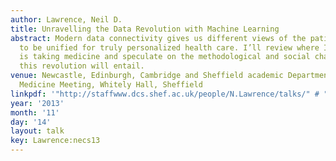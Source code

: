 ```yaml
---
author: Lawrence, Neil D.
title: Unravelling the Data Revolution with Machine Learning
abstract: Modern data connectivity gives us different views of the patient which need
  to be unified for truly personalized health care. I’ll review where I think this
  is taking medicine and speculate on the methodological and social challenges that
  this revolution will entail.
venue: Newcastle, Edinburgh, Cambridge and Sheffield academic Departments of Respiratory
  Medicine Meeting, Whitely Hall, Sheffield
linkpdf: '"http://staffwww.dcs.shef.ac.uk/people/N.Lawrence/talks/" # "unravelling_necs13.pdf"'
year: '2013'
month: '11'
day: '14'
layout: talk
key: Lawrence:necs13
---
```


